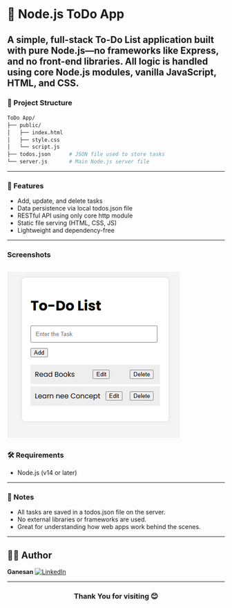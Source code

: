  # 📝 Node.js ToDo App
A simple, full-stack To-Do List application built with pure Node.js—no frameworks like Express, and no front-end libraries. All logic is handled using core Node.js modules, vanilla JavaScript, HTML, and CSS.
---
### 📁 Project Structure
```bash 
ToDo App/
├── public/
│   ├── index.html
│   ├── style.css
│   └── script.js
├── todos.json      # JSON file used to store tasks
└── server.js       # Main Node.js server file

```
---
### 🚀 Features
- Add, update, and delete tasks
- Data persistence via local todos.json file
- RESTful API using only core http module
- Static file serving (HTML, CSS, JS)
- Lightweight and dependency-free
---
### Screenshots
![toDo](./Screenshots/todo.png)
---
### 🛠️ Requirements
- Node.js (v14 or later)
---
### 📌 Notes
- All tasks are saved in a todos.json file on the server.
- No external libraries or frameworks are used.
- Great for understanding how web apps work behind the scenes.
---
## 👨‍💻 Author

**Ganesan**
[![LinkedIn](https://img.shields.io/badge/LinkedIn-Connect-blue?style=flat\&logo=linkedin)](https://www.linkedin.com/in/gane-an)

---
### <center> Thank You for visiting 😊</center>